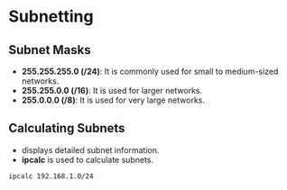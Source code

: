 # Subnetting

## Subnet Masks

- **255.255.255.0 (/24)**: It is commonly used for small to medium-sized networks.
- **255.255.0.0 (/16)**: It is used for larger networks.
- **255.0.0.0 (/8)**: It is used for very large networks.

## Calculating Subnets

- displays detailed subnet information.
- **ipcalc** is used to calculate subnets.

```bash
ipcalc 192.168.1.0/24
```
